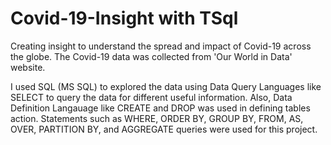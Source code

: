 # Covid-19-Insight with TSql
Creating insight to understand the spread  and impact of Covid-19 across the globe.
The Covid-19 data was collected from 'Our World in Data' website.

I used SQL (MS SQL) to explored the data using Data Query Languages like SELECT to query the data for different useful information. 
Also, Data Definition Langauage like CREATE and DROP was used in defining tables action.
Statements such as WHERE, ORDER BY, GROUP BY, FROM, AS, OVER, PARTITION BY, and AGGREGATE queries were used for this project.
